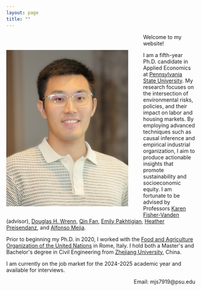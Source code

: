 ```yaml
---
layout: page
title: ""
---
```


<img src="Profile.JPG" alt="Profile Picture" style="float: left; margin: 43px 40px 20px 0; width: 325px; height: auto;"/>

Welcome to my website!

I am a fifth-year Ph.D. candidate in Applied Economics at [Pennsylvania State University](https://www.psu.edu/). 
My research focuses on the intersection of environmental risks, policies, and their impact on labor and housing markets. By employing advanced techniques such as causal inference and empirical industrial organization, I aim to produce actionable insights that promote sustainability and socioeconomic equity. I am fortunate to be advised by Professors [Karen Fisher-Vanden](https://aese.psu.edu/directory/kaf26) (advisor), [Douglas H. Wrenn](https://aese.psu.edu/directory/dhw121), [Qin Fan](https://craig.fresnostate.edu/about/directory/econ/fan-qin.html), [Emily Pakhtigian](https://publicpolicy.psu.edu/faculty-and-research/people/emily-pakhtigian/), [Heather Preisendanz](https://abe.psu.edu/directory/heg12), and [Alfonso Mejia](https://www.cee.psu.edu/department/directory-detail-g.aspx?q=aim127).

Prior to beginning my Ph.D. in 2020, I worked with the [Food and Agriculture Organization of the United Nations](https://www.fao.org/home/en) in Rome, Italy. I hold both a Master's and Bachelor's degree in Civil Engineering from [Zhejiang University](https://www.zju.edu.cn/english/), China.  

I am currently on the job market for the 2024-2025 academic year and available for interviews.  

<div style="text-align: right;">
    Email: mjs7919@psu.edu
</div>
